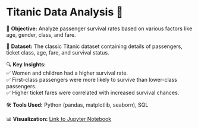 # Titanic Data Analysis 🚢  

🚀 **Objective:** Analyze passenger survival rates based on various factors like age, gender, class, and fare.  

📂 **Dataset:** The classic Titanic dataset containing details of passengers, ticket class, age, fare, and survival status.  

🔍 **Key Insights:**  
✅ Women and children had a higher survival rate.  
✅ First-class passengers were more likely to survive than lower-class passengers.  
✅ Higher ticket fares were correlated with increased survival chances.  

🛠 **Tools Used:** Python (pandas, matplotlib, seaborn), SQL  

📊 **Visualization:** [Link to Jupyter Notebook](link-to-notebook)  
